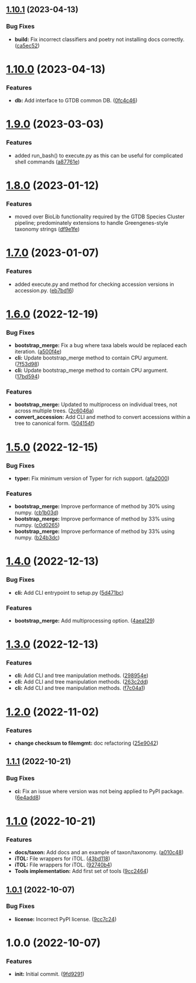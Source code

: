 ## [1.10.1](https://github.com/Ecogenomics/gtdb-lib/compare/v1.10.0...v1.10.1) (2023-04-13)


### Bug Fixes

* **build:** Fix incorrect classifiers and poetry not installing docs correctly. ([ca5ec52](https://github.com/Ecogenomics/gtdb-lib/commit/ca5ec52b27f108e54e10389123042e60492d19de))

# [1.10.0](https://github.com/Ecogenomics/gtdb-lib/compare/v1.9.0...v1.10.0) (2023-04-13)


### Features

* **db:** Add interface to GTDB common DB. ([0fc4c46](https://github.com/Ecogenomics/gtdb-lib/commit/0fc4c46c181e20468c01fecade9b282d7369518b))

# [1.9.0](https://github.com/Ecogenomics/gtdb-lib/compare/v1.8.0...v1.9.0) (2023-03-03)


### Features

* added run_bash() to execute.py as this can be useful for complicated shell commands ([a87761e](https://github.com/Ecogenomics/gtdb-lib/commit/a87761e8c7e8de68e419d6b49a2e8af2e57a3063))

# [1.8.0](https://github.com/Ecogenomics/gtdb-lib/compare/v1.7.0...v1.8.0) (2023-01-12)


### Features

* moved over BioLib functionality required by the GTDB Species Cluster pipeline; predominately extensions to handle Greengenes-style taxonomy strings ([df9e1fe](https://github.com/Ecogenomics/gtdb-lib/commit/df9e1fea09216680748dbb52f1989abcb1a74489))

# [1.7.0](https://github.com/Ecogenomics/gtdb-lib/compare/v1.6.0...v1.7.0) (2023-01-07)


### Features

* added execute.py and method for checking accession versions in accession.py. ([eb7bd16](https://github.com/Ecogenomics/gtdb-lib/commit/eb7bd1619c15c36e8a9f26b880a8e391f03b3992))

# [1.6.0](https://github.com/Ecogenomics/gtdb-lib/compare/v1.5.0...v1.6.0) (2022-12-19)


### Bug Fixes

* **bootstrap_merge:** Fix a bug where taxa labels would be replaced each iteration. ([a500f4e](https://github.com/Ecogenomics/gtdb-lib/commit/a500f4e53d07b9d94811de70f7522b33810e0d37))
* **cli:** Update bootstrap_merge method to contain CPU argument. ([7f53d98](https://github.com/Ecogenomics/gtdb-lib/commit/7f53d98d333611f65275001e8f9ff81d31d807c1))
* **cli:** Update bootstrap_merge method to contain CPU argument. ([17bd594](https://github.com/Ecogenomics/gtdb-lib/commit/17bd594cb752ae233bee9a04e1539d7264a40d79))


### Features

* **bootstrap_merge:** Updated to multiprocess on individual trees, not across multiple trees. ([2c6046a](https://github.com/Ecogenomics/gtdb-lib/commit/2c6046abdab7c0f37763606e2cc6b90e34dd55ce))
* **convert_accession:** Add CLI and method to convert accessions within a tree to canonical form. ([504154f](https://github.com/Ecogenomics/gtdb-lib/commit/504154fb90632111e228d5e2a76855ecc56a76b0))

# [1.5.0](https://github.com/Ecogenomics/gtdb-lib/compare/v1.4.0...v1.5.0) (2022-12-15)


### Bug Fixes

* **typer:** Fix minimum version of Typer for rich support. ([afa2000](https://github.com/Ecogenomics/gtdb-lib/commit/afa2000dbea305406d85ca30419ed94dafeb2b1b))


### Features

* **bootstrap_merge:** Improve performance of method by 30% using numpy. ([cb1b03d](https://github.com/Ecogenomics/gtdb-lib/commit/cb1b03d826e66d63ba923378e1f8c67b7cacd771))
* **bootstrap_merge:** Improve performance of method by 33% using numpy. ([c0d0265](https://github.com/Ecogenomics/gtdb-lib/commit/c0d0265eed8a0b60051a0ce7a1601371cb300f2b))
* **bootstrap_merge:** Improve performance of method by 33% using numpy. ([b24b3dc](https://github.com/Ecogenomics/gtdb-lib/commit/b24b3dcd653a78fb227e862b7ade9ff379bd79b6))

# [1.4.0](https://github.com/Ecogenomics/gtdb-lib/compare/v1.3.0...v1.4.0) (2022-12-13)


### Bug Fixes

* **cli:** Add CLI entrypoint to setup.py ([5d471bc](https://github.com/Ecogenomics/gtdb-lib/commit/5d471bc06adcc3f8348b6c3c731a29c67fc81aa0))


### Features

* **bootstrap_merge:** Add multiprocessing option. ([4aea129](https://github.com/Ecogenomics/gtdb-lib/commit/4aea12906b5df2ed00261aa1f61ba1cc21019dd4))

# [1.3.0](https://github.com/Ecogenomics/gtdb-lib/compare/v1.2.0...v1.3.0) (2022-12-13)


### Features

* **cli:** Add CLI and tree manipulation methods. ([298954e](https://github.com/Ecogenomics/gtdb-lib/commit/298954e627931b11305b175dae323978b0c287ef))
* **cli:** Add CLI and tree manipulation methods. ([263c2dd](https://github.com/Ecogenomics/gtdb-lib/commit/263c2ddf8c756492921b4eacfc56c5079b39a0a0))
* **cli:** Add CLI and tree manipulation methods. ([f7c04a1](https://github.com/Ecogenomics/gtdb-lib/commit/f7c04a1210a5adc80c1d0fb31ebc110d1e51c547))

# [1.2.0](https://github.com/Ecogenomics/gtdb-lib/compare/v1.1.1...v1.2.0) (2022-11-02)


### Features

* **change checksum to filemgmt:** doc refactoring ([25e9042](https://github.com/Ecogenomics/gtdb-lib/commit/25e90426a9640392fd7d5bb533e2614ccdc1c2cf))

## [1.1.1](https://github.com/Ecogenomics/gtdb-lib/compare/v1.1.0...v1.1.1) (2022-10-21)


### Bug Fixes

* **ci:** Fix an issue where version was not being applied to PyPI package. ([6e4add8](https://github.com/Ecogenomics/gtdb-lib/commit/6e4add8b60892db9faf44887e9e65d74a8892f2d))

# [1.1.0](https://github.com/Ecogenomics/gtdb-lib/compare/v1.0.1...v1.1.0) (2022-10-21)


### Features

* **docs/taxon:** Add docs and an example of taxon/taxonomy. ([a010c48](https://github.com/Ecogenomics/gtdb-lib/commit/a010c48113f841c03913468a4c8120d4d756e0a1))
* **iTOL:** File wrappers for iTOL. ([43bd118](https://github.com/Ecogenomics/gtdb-lib/commit/43bd118f088b8a5744890e8d9afcc789104e38ad))
* **iTOL:** File wrappers for iTOL. ([92740b4](https://github.com/Ecogenomics/gtdb-lib/commit/92740b4617ceeed964518d4e688eb0a5eea9d7aa))
* **Tools implementation:** Add first set of tools ([9cc2464](https://github.com/Ecogenomics/gtdb-lib/commit/9cc246487061663401d0518541056192ca288778))

## [1.0.1](https://github.com/Ecogenomics/gtdb-lib/compare/v1.0.0...v1.0.1) (2022-10-07)


### Bug Fixes

* **license:** Incorrect PyPI license. ([9cc7c24](https://github.com/Ecogenomics/gtdb-lib/commit/9cc7c24b4cf18d163084f111453a6a189bde950c))

# 1.0.0 (2022-10-07)


### Features

* **init:** Initial commit. ([9fd9291](https://github.com/Ecogenomics/gtdb-lib/commit/9fd92919af40020064324797b613c971ed6fb10d))

